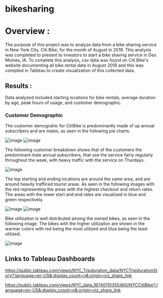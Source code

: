 # bikesharing
# Overview : 
The purpose of this project was to analyze data from a bike sharing service in New York City, Citi Bike, for the month of August in 2019. This analysis was completed to present to investors to start a bike sharing service in Des Moines, IA. To complete this analysis, csv data was found on Citi Bike's website documenting all bike rental data in August 2019 and this was compiled in Tableau to create visualization of this collected data. 

## Results : 
Data analyzed included starting locations for bike rentals, average duration by age, peak hours of usage, and customer demographic.

### Customer Demographic
The customer demograhic for CitiBike is predominantly made of up annual subscribers and are males, as seen in the following pie charts. 

![image](https://user-images.githubusercontent.com/111200771/215303388-30c0c573-fa54-4a3f-9b0a-bb739efdb5c5.png)
![image](https://user-images.githubusercontent.com/111200771/215303393-d790a5e2-a7ee-41da-a575-e1340c58b7be.png)

The following customer breakdown shows that of the customers the predominant male annual subscribers, that use the service fairly regularly throughout the week, with heavy traffic with the service on Thurdays. 

![image](https://user-images.githubusercontent.com/111200771/215303495-f2bc9ef7-4f4c-40e3-b92f-66c42117d0d5.png)

The top starting and ending locations are around the same area, and are around heavily trafficed tourist areas. As seen in the following images with the red representing the areas with the highest checkout and return rates. The areas with the lower start and end rates are visualized in blue and green respectively.

![image](https://user-images.githubusercontent.com/111200771/215303909-e98591b0-31ea-4b0c-8557-f7d9fad749f5.png)
![image](https://user-images.githubusercontent.com/111200771/215303887-6840c9dc-ff13-4c43-a54c-d0742da6314b.png)



Bike utilizaiton is well distributed among the owned bikes, as seen in the following image. The bikes with the higher utilizaiton are shown in the warmer colors with red being the most utilized and blue being the least utilized. 

![image](https://user-images.githubusercontent.com/111200771/215303814-1d1c0dd2-7a69-434a-bcea-ecc8d04c4718.png)




## Links to Tableau Dashboards
https://public.tableau.com/views/NYC_Tripduration_data/NYCTripdurationStory?:language=en-US&:display_count=n&:origin=viz_share_link

https://public.tableau.com/views/NYC_data_16740110355460/NYCCitiBike?:language=en-US&:display_count=n&:origin=viz_share_link

